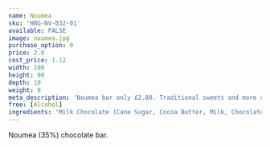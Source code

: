 ```yaml
---
name: Noumea
sku: 'HBG-NV-032-01'
available: FALSE
image: noumea.jpg
purchase_option: 0
price: 2.8
cost_price: 1.12
width: 190
height: 90
depth: 10
weight: 0
meta_description: 'Noumea bar only £2.80. Traditional sweets and more at Humbugs Confectionery Store. Specialists in satisfying your sweet tooth!'
free: [Alcohol]
ingredients: 'Milk Chocolate (Cane Sugar, Cocoa Butter, Milk, Chocolate Liquor)'
---
```

Noumea (35%) chocolate bar.